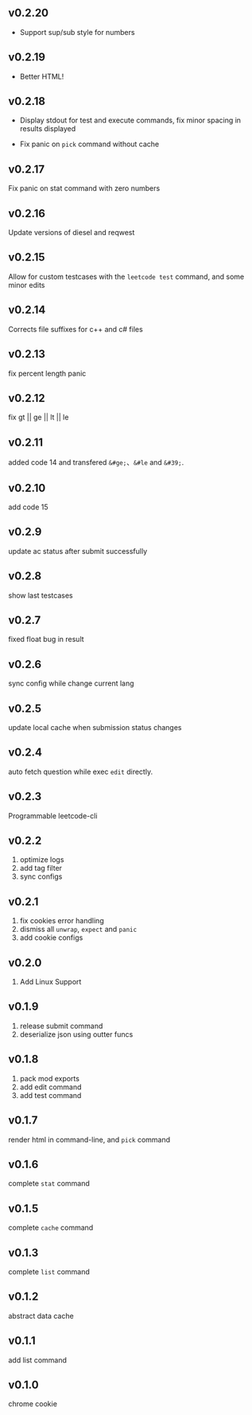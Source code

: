 ## v0.2.20

+ Support sup/sub style for numbers

## v0.2.19
+ Better HTML!

## v0.2.18
+ Display stdout for test and execute commands, fix minor spacing in results displayed

+ Fix panic on `pick` command without cache

## v0.2.17
Fix panic on stat command with zero numbers 

## v0.2.16
Update versions of diesel and reqwest

## v0.2.15
Allow for custom testcases with the `leetcode test` command, and some minor edits

## v0.2.14
Corrects file suffixes for c++ and c# files

## v0.2.13
fix percent length panic

## v0.2.12
fix gt || ge || lt || le

## v0.2.11
added code 14 and transfered `&#ge;`、`&#le` and `&#39;`.

## v0.2.10
add code 15

## v0.2.9
update ac status after submit successfully

## v0.2.8
show last testcases

## v0.2.7
fixed float bug in result

## v0.2.6
sync config while change current lang

## v0.2.5
update local cache when submission status changes

## v0.2.4
auto fetch question while exec `edit` directly.

## v0.2.3
Programmable leetcode-cli

## v0.2.2
1. optimize logs
2. add tag filter
3. sync configs

## v0.2.1
1. fix cookies error handling
2. dismiss all `unwrap`, `expect` and `panic`
3. add cookie configs

## v0.2.0
1. Add Linux Support

## v0.1.9
1. release submit command
2. deserialize json using outter funcs

## v0.1.8
1. pack mod exports
2. add edit command
3. add test command

## v0.1.7
render html in command-line, and `pick` command

## v0.1.6
complete `stat` command

## v0.1.5
complete `cache` command

## v0.1.3
complete `list` command

## v0.1.2
abstract data cache

## v0.1.1
add list command

## v0.1.0
chrome cookie
